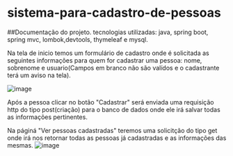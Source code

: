 # sistema-para-cadastro-de-pessoas

##Documentação do projeto.
tecnologias utilizadas: java, spring boot, spring mvc, lombok,devtools, thymeleaf e mysql.

Na tela de inicio temos um formulário de cadastro onde é solicitada as seguintes informações para quem for cadastrar uma pessoa: nome, sobrenome e usuario(Campos em branco não são valídos e o cadastrante terá um aviso na tela).

![image](https://github.com/mailonnuunes/sistema-para-cadastro-de-pessoas/assets/100615338/467cca1f-878d-4e27-a5a6-ce83d2827919)

Após a pessoa clicar no botão "Cadastrar" será enviada uma requisição http do tipo post(criação) para o banco de dados onde ele irá salvar todas as informações pertinentes.

Na páginá "Ver pessoas cadastradas" teremos uma solicitção do tipo get onde irá nos retornar todas as pessoas já cadastradas e as informações das mesmas. 
![image](https://github.com/mailonnuunes/sistema-para-cadastro-de-pessoas/assets/100615338/b52739be-f986-4619-81c2-d5614c310245)


